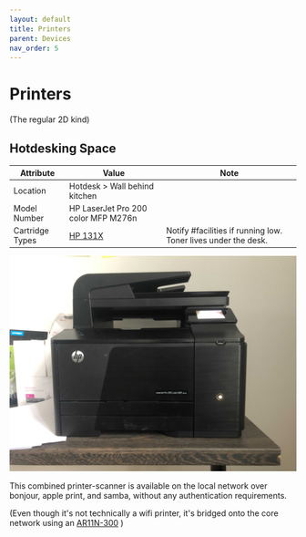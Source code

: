 ```yaml
---
layout: default
title: Printers
parent: Devices
nav_order: 5
---
```


# Printers

(The regular 2D kind)

## Hotdesking Space

| Attribute       | Value                                                        | Note                                                         |
| --------------- | ------------------------------------------------------------ | ------------------------------------------------------------ |
| Location        | Hotdesk > Wall behind kitchen                                |                                                              |
| Model Number    | HP LaserJet Pro 200 color MFP M276n                          |                                                              |
| Cartridge Types | [HP 131X](https://smile.amazon.co.uk/gp/product/B07CPHNJL9/) | Notify #facilities if running low. Toner lives under the desk. |

![img](img\hotdesk_printer.jpg)

This combined printer-scanner is available on the local network over bonjour, apple print, and samba, without any authentication requirements.

(Even though it's not technically a wifi printer, it's bridged onto the core network using an [AR11N-300](https://smile.amazon.co.uk/gp/product/B07TND8849/ref=ppx_yo_dt_b_search_asin_title?ie=UTF8&psc=1) )
